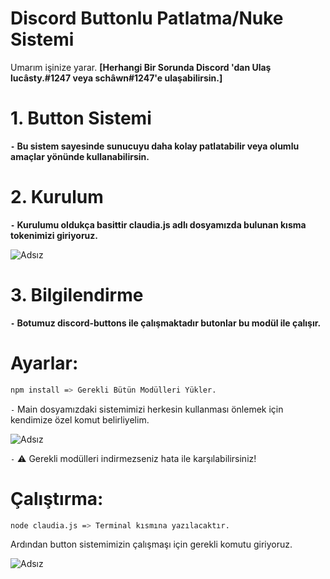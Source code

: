 
# Discord Buttonlu Patlatma/Nuke Sistemi

Umarım işinize yarar. **[Herhangi Bir Sorunda Discord 'dan Ulaş lucâsty.#1247 veya schâwn#1247'e ulaşabilirsin.]**

# 1. Button Sistemi
**`-` Bu sistem sayesinde sunucuyu daha kolay patlatabilir veya olumlu amaçlar yönünde kullanabilirsin.**


# 2. Kurulum
**`-` Kurulumu oldukça basittir claudia.js adlı dosyamızda bulunan kısma tokenimizi giriyoruz.**

![Adsız](https://media.discordapp.net/attachments/923986783543378011/934091610176770148/unknown.png)

# 3. Bilgilendirme
**`-` Botumuz discord-buttons ile çalışmaktadır butonlar bu modül ile çalışır.**



# Ayarlar:
```sh
npm install => Gerekli Bütün Modülleri Yükler.
```

`-` Main dosyamızdaki sistemimizi herkesin kullanması önlemek için kendimize özel komut belirliyelim.

![Adsız](https://media.discordapp.net/attachments/923986783543378011/934093225583583242/unknown.png)

`-` ⚠️ Gerekli modülleri indirmezseniz hata ile karşılabilirsiniz!


# Çalıştırma:

```sh
node claudia.js => Terminal kısmına yazılacaktır.
```
Ardından button sistemimizin çalışmaşı için gerekli komutu giriyoruz.

![Adsız](https://media.discordapp.net/attachments/923986783543378011/934091571723378718/unknown.png)


